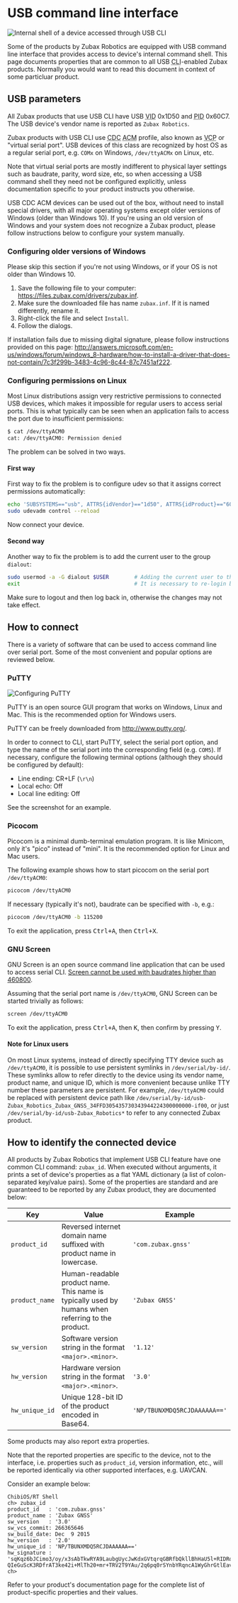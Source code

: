 # USB command line interface

<img src="usb_cli_shell.png" class="thumbnail" title="Internal shell of a device accessed through USB CLI" />

Some of the products by Zubax Robotics are equipped with USB command line interface that provides access to
device's internal command shell.
This page documents properties that are common to all USB <abbr title="Command Line Interface">CLI</abbr>-enabled
Zubax products.
Normally you would want to read this document in context of some particluar product.

## USB parameters

All Zubax products that use USB CLI have USB <abbr title="Vendor ID">VID</abbr> 0x1D50 and
<abbr title="Product ID">PID</abbr> 0x60C7.
The USB device's vendor name is reported as `Zubax Robotics`.

Zubax products with USB CLI use <abbr title="Communications Device Class">CDC</abbr>
<abbr title="Abstract Control Model">ACM</abbr> profile, also known as <abbr title="Virtual COM port">VCP</abbr> or
"virtual serial port". USB devices of this class are recognized by host OS as a regular serial port,
e.g. `COMx` on Windows, `/dev/ttyACMx` on Linux, etc.

Note that virtual serial ports are mostly indifferent to physical layer settings such as baudrate, parity,
word size, etc, so when accessing a USB command shell they need not be configured explicitly, unless documentation
specific to your product instructs you otherwise.

USB CDC ACM devices can be used out of the box, without need to install special drivers, with all major operating
systems except older versions of Windows (older than Windows 10).
If you're using an old version of Windows and your system does not recognize a Zubax product,
please follow instructions below to configure your system manually.

### Configuring older versions of Windows

Please skip this section if you're not using Windows, or if your OS is not older than Windows 10.

1. Save the following file to your computer: <https://files.zubax.com/drivers/zubax.inf>.
2. Make sure the downloaded file has name `zubax.inf`. If it is named differently, rename it.
3. Right-click the file and select `Install`.
4. Follow the dialogs.

If installation fails due to missing digital signature, please follow instructions provided on this page:
<http://answers.microsoft.com/en-us/windows/forum/windows_8-hardware/how-to-install-a-driver-that-does-not-contain/7c3f299b-3483-4c96-8c44-87c7451af222>.

### Configuring permissions on Linux

Most Linux distributions assign very restrictive permissions to connected USB devices,
which makes it impossible for regular users to access serial ports.
This is what typically can be seen when an application fails to access the port due to insufficient permissions:

```bash
$ cat /dev/ttyACM0
cat: /dev/ttyACM0: Permission denied
```

The problem can be solved in two ways.

#### First way

First way to fix the problem is to configure udev so that it assigns correct permissions automatically:

```bash
echo 'SUBSYSTEMS=="usb", ATTRS{idVendor}=="1d50", ATTRS{idProduct}=="60c7", MODE="0666"' | sudo tee /etc/udev/rules.d/42-zubax.rules
sudo udevadm control --reload
```

Now connect your device.

#### Second way

Another way to fix the problem is to add the current user to the group `dialout`:

```bash
sudo usermod -a -G dialout $USER        # Adding the current user to the group 'dialout'
exit                                    # It is necessary to re-login before changes take effect
```

Make sure to logout and then log back in, otherwise the changes may not take effect.

## How to connect

There is a variety of software that can be used to access command line over serial port.
Some of the most convenient and popular options are reviewed below.

### PuTTY

<img src="putty_config.png" class="thumbnail" title="Configuring PuTTY" />

PuTTY is an open source GUI program that works on Windows, Linux and Mac.
This is the recommended option for Windows users.

PuTTY can be freely downloaded from <http://www.putty.org/>.

In order to connect to CLI, start PuTTY, select the serial port option, and type the name of the serial port
into the corresponding field (e.g. `COM5`).
If necessary, configure the following terminal options (although they should be configured by default):

* Line ending: CR+LF (`\r\n`)
* Local echo: Off
* Local line editing: Off

See the screenshot for an example.

### Picocom

Picocom is a minimal dumb-terminal emulation program. It is like Minicom, only it's "pico" instead of "mini".
It is the recommended option for Linux and Mac users.

The following example shows how to start picocom on the serial port `/dev/ttyACM0`:

```bash
picocom /dev/ttyACM0
```

If necessary (typically it's not), baudrate can be specified with `-b`, e.g.:

```bash
picocom /dev/ttyACM0 -b 115200
```

To exit the application, press <kbd>Ctrl+A</kbd>, then <kbd>Ctrl+X</kbd>.

### GNU Screen

GNU Screen is an open source command line application that can be used to access serial CLI.
[Screen cannot be used with baudrates higher than 460800](http://savannah.gnu.org/bugs/?45741).

Assuming that the serial port name is `/dev/ttyACM0`, GNU Screen can be started trivially as follows:

```bash
screen /dev/ttyACM0
```

To exit the application, press <kbd>Ctrl+A</kbd>, then <kbd>K</kbd>, then confirm by pressing <kbd>Y</kbd>.

#### Note for Linux users

On most Linux systems, instead of directly specifying TTY device such as `/dev/ttyACM0`,
it is possible to use persistent symlinks in `/dev/serial/by-id/`.
These symlinks allow to refer directly to the device using its vendor name, product name, and unique ID,
which is more convenient because unlike TTY number these parameters are persistent.
For example, `/dev/ttyACM0` could be replaced with persistent device path like
`/dev/serial/by-id/usb-Zubax_Robotics_Zubax_GNSS_34FFD305435730343944224300000000-if00`,
or just
`/dev/serial/by-id/usb-Zubax_Robotics*` to refer to any connected Zubax product.

## How to identify the connected device

All products by Zubax Robotics that implement USB CLI feature have one common CLI command: `zubax_id`.
When executed without arguments, it prints a set of device's properties as a flat YAML dictionary
(a list of colon-separated key/value pairs).
Some of the properties are standard and are guaranteed to be reported by any Zubax product, they are documented below:

Key             | Value                                                                                                 | Example
----------------|-------------------------------------------------------------------------------------------------------|------------------------------
`product_id`    | Reversed internet domain name suffixed with product name in lowercase.                                | `'com.zubax.gnss'`
`product_name`  | Human-readable product name. This name is typically used by humans when referring to the product.     | `'Zubax GNSS'`
`sw_version`    | Software version string in the format `<major>.<minor>`.                                              | `'1.12'`
`hw_version`    | Hardware version string in the format `<major>.<minor>`.                                              | `'3.0'`
`hw_unique_id`  | Unique 128-bit ID of the product encoded in Base64.                                                   | `'NP/TBUNXMDQ5RCJDAAAAAA=='`

Some products may also report extra properties.

Note that the reported properties are specific to the device, not to the interface,
i.e. properties such as `product_id`, version information, etc., will be reported identically via
other supported interfaces, e.g. UAVCAN.

Consider an example below:

```
ChibiOS/RT Shell
ch> zubax_id
product_id   : 'com.zubax.gnss'
product_name : 'Zubax GNSS'
sw_version   : '3.0'
sw_vcs_commit: 266365646
sw_build_date: Dec  9 2015
hw_version   : '2.0'
hw_unique_id : 'NP/TBUNXMDQ5RCJDAAAAAA=='
hw_signature : 'sqKqz6bJCimo3/oy/x3sAbTkwRYA9LaubgUycJwKdxGVtqrqGBRfbQkllBhHaU5l+RIDRqKnxQVSzU7
QIeGuScK3RDfrAT3ke42i+MlTh20+mr+TRV2T9YAu/2q6pq0rSYnbYRqncA1WyGhrGtlEav/K4svfL/jgwNxfE3d/YiI='
ch>
```

Refer to your product's documentation page for the complete list of product-specific properties and their values.
